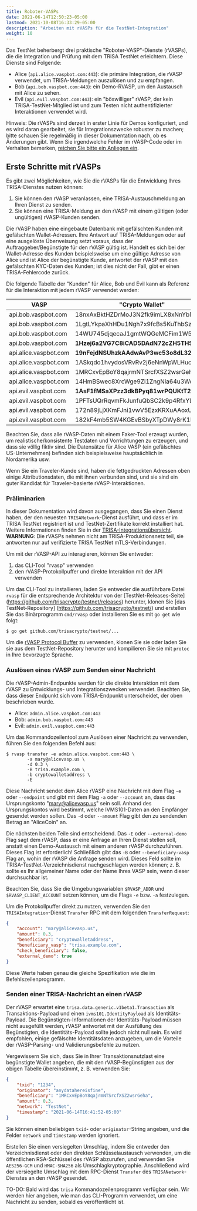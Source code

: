 ```yaml
---
title: Roboter-VASPs
date: 2021-06-14T12:50:23-05:00
lastmod: 2021-10-08T16:33:29-05:00
description: "Arbeiten mit rVASPs für die TestNet-Integration"
weight: 10
---
```


Das TestNet beherbergt drei praktische "Roboter-VASP"-Dienste (rVASPs), die die Integration und Prüfung mit dem TRISA TestNet erleichtern. Diese Dienste sind Folgende:

- Alice (`api.alice.vaspbot.com:443`): die primäre Integration, die rVASP verwendet, um TRISA-Meldungen auszulösen und zu empfangen.
- Bob (`api.bob.vaspbot.com:443`): ein Demo-RVASP, um den Austausch mit Alice zu sehen.
- Evil (`api.evil.vaspbot.com:443`): ein "böswilliger" rVASP, der kein TRISA-TestNet-Mitglied ist und zum Testen nicht authentifizierter Interaktionen verwendet wird.

Hinweis: Die rVASPs sind derzeit in erster Linie für Demos konfiguriert, und es wird daran gearbeitet, sie für Integrationszwecke robuster zu machen; bitte schauen Sie regelmäßig in dieser Dokumentation nach, ob es Änderungen gibt. Wenn Sie irgendwelche Fehler im rVASP-Code oder im Verhalten bemerken, [reichen Sie bitte ein Anliegen ein](https://github.com/trisacrypto/testnet/issues).

## Erste Schritte mit rVASPs

Es gibt zwei Möglichkeiten, wie Sie die rVASPs für die Entwicklung Ihres TRISA-Dienstes nutzen können:

1. Sie können den rVASP veranlassen, eine TRISA-Austauschmeldung an Ihren Dienst zu senden.
2. Sie können eine TRISA-Meldung an den rVASP mit einem gültigen (oder ungültigen) rVASP-Kunden senden.

Die rVASP haben eine eingebaute Datenbank mit gefälschten Kunden mit gefälschten Wallet-Adressen. Ihre Antwort auf TRISA-Meldungen oder auf eine ausgelöste Überweisung setzt voraus, dass der Auftraggeber/Begünstigte für den rVASP gültig ist. Handelt es sich bei der Wallet-Adresse des Kunden beispielsweise um eine gültige Adresse von Alice und ist Alice der begünstigte Kunde, antwortet der rVASP mit den gefälschten KYC-Daten des Kunden; ist dies nicht der Fall, gibt er einen TRISA-Fehlercode zurück.

Die folgende Tabelle der "Kunden" für Alice, Bob und Evil kann als Referenz für die Interaktion mit jedem rVASP verwendet werden:

| VASP                  | "Crypto Wallet"                    | Email                 |
|-----------------------|------------------------------------|-----------------------|
| api.bob.vaspbot.com   | 18nxAxBktHZDrMoJ3N2fk9imLX8xNnYbNh | robert@bobvasp.co.uk  |
| api.bob.vaspbot.com   | 1LgtLYkpaXhHDu1Ngh7x9fcBs5KuThbSzw | george@bobvasp.co.uk  |
| api.bob.vaspbot.com   | 14WU745djqecaJ1gmtWQGeMCFim1W5MNp3 | larry@bobvasp.co.uk   |
| api.bob.vaspbot.com   | **1Hzej6a2VG7C8iCAD5DAdN72cZH5THSMt9** | fred@bobvasp.co.uk    |
| api.alice.vaspbot.com | **19nFejdNSUhzkAAdwAvP3wc53o8dL326QQ** | sarah@alicevasp.us    |
| api.alice.vaspbot.com | 1ASkqdo1hvydosVRvRv2j6eNnWpWLHucMX | mary@alicevasp.us     |
| api.alice.vaspbot.com | 1MRCxvEpBoY8qajrmNTSrcfXSZ2wsrGeha | alice@alicevasp.us    |
| api.alice.vaspbot.com | 14HmBSwec8XrcWge9Zi1ZngNia64u3Wd2v | jane@alicevasp.us     |
| api.evil.vaspbot.com  | **1AsF1fMSaXPzz3dkBPyq81wrPQUKtT2tiz** | gambler@evilvasp.gg   |
| api.evil.vaspbot.com  | 1PFTsUQrRqvmFkJunfuQbSC2k9p4RfxYLF | voldemort@evilvasp.gg |
| api.evil.vaspbot.com  | 172n89jLjXKmFJni1vwV5EzxKRXuAAoxUz | launderer@evilvasp.gg |
| api.evil.vaspbot.com  | 182kF4mb5SW4KGEvBSbyXTpDWy8rK1Dpu  | badnews@evilvasp.gg   |

Beachten Sie, dass alle rVASP-Daten mit einem Faker-Tool erzeugt wurden, um realistische/konsistente Testdaten und Vorrichtungen zu erzeugen, und dass sie völlig fiktiv sind. Die Datensätze für Alice VASP (ein gefälschtes US-Unternehmen) befinden sich beispielsweise hauptsächlich in Nordamerika usw.

Wenn Sie ein Traveler-Kunde sind, haben die fettgedruckten Adressen oben einige Attributionsdaten, die mit ihnen verbunden sind, und sie sind ein guter Kandidat für Traveler-basierte rVASP-Interaktionen.

### Präliminarien

In dieser Dokumentation wird davon ausgegangen, dass Sie einen Dienst haben, der den neuesten `TRISANetwork`-Dienst ausführt, und dass er im TRISA TestNet registriert ist und TestNet-Zertifikate korrekt installiert hat. Weitere Informationen finden Sie in der [TRISA-Integrationsübersicht](). **WARNUNG**: Die rVASPs nehmen nicht am TRISA-Produktionsnetz teil, sie antworten nur auf verifizierte TRISA TestNet mTLS-Verbindungen.

Um mit der rVASP-API zu interagieren, können Sie entweder:

1. das CLI-Tool "rvasp" verwenden
2. den rVASP-Protokollpuffer und direkte Interaktion mit der API verwenden

Um das CLI-Tool zu installieren, laden Sie entweder die ausführbare Datei `rvasp` für die entsprechende Architektur von der [TestNet-Releases-Seite] (https://github.com/trisacrypto/testnet/releases) herunter, klonen Sie [das TestNet-Repository] (https://github.com/trisacrypto/testnet/) und erstellen Sie das Binärprogramm `cmd/rvasp` oder installieren Sie es mit `go get` wie folgt:

```
$ go get github.com/trisacrypto/testnet/...
```

Um die [rVASP Protocol Buffer](https://github.com/trisacrypto/testnet/tree/main/proto/rvasp/v1) zu verwenden, klonen Sie sie oder laden Sie sie aus dem TestNet-Repository herunter und kompilieren Sie sie mit `protoc` in Ihre bevorzugte Sprache.

### Auslösen eines rVASP zum Senden einer Nachricht

Die rVASP-Admin-Endpunkte werden für die direkte Interaktion mit dem rVASP zu Entwicklungs- und Integrationszwecken verwendet. Beachten Sie, dass dieser Endpunkt sich vom TRISA-Endpunkt unterscheidet, der oben beschrieben wurde.

- Alice: `admin.alice.vaspbot.com:443`
- Bob: `admin.bob.vaspbot.com:443`
- Evil: `admin.evil.vaspbot.com:443`

Um das Kommandozeilentool zum Auslösen einer Nachricht zu verwenden, führen Sie den folgenden Befehl aus:

```
$ rvasp transfer -e admin.alice.vaspbot.com:443 \
        -a mary@alicevasp.us \
        -d 0.3 \
        -B trisa.example.com \
        -b cryptowalletaddress \
        -E
```

Diese Nachricht sendet dem Alice rVASP eine Nachricht mit dem Flag `-e` oder `--endpoint` und gibt mit dem Flag `-a` oder `--account` an, dass das Ursprungskonto "mary@alicevasp.us" sein soll. Anhand des Ursprungskontos wird bestimmt, welche IVMS101-Daten an den Empfänger gesendet werden sollen. Das `-d` oder `--amount` Flag gibt den zu sendenden Betrag an "AliceCoin" an.

Die nächsten beiden Teile sind entscheidend. Das `-E` oder `--external-demo` Flag sagt dem rVASP, dass er eine Anfrage an Ihren Dienst stellen soll, anstatt einen Demo-Austausch mit einem anderen rVASP durchzuführen. Dieses Flag ist erforderlich! Schließlich gibt das `-B` oder `--beneficiary-vasp` Flag an, wohin der rVASP die Anfrage senden wird. Dieses Feld sollte im TRISA-TestNet-Verzeichnisdienst nachgeschlagen werden können; z. B. sollte es Ihr allgemeiner Name oder der Name Ihres VASP sein, wenn dieser durchsuchbar ist.

Beachten Sie, dass Sie die Umgebungsvariablen `$RVASP_ADDR` und `$RVASP_CLIENT_ACCOUNT` setzen können, um die Flags `-e` bzw. `-a` festzulegen.

Um die Protokollpuffer direkt zu nutzen, verwenden Sie den `TRISAIntegration`-Dienst `Transfer` RPC mit dem folgenden `TransferRequest`:

```json
{
    "account": "mary@alicevasp.us",
    "amount": 0.3,
    "beneficiary": "cryptowalletaddress",
    "beneficiary_vasp": "trisa.example.com",
    "check_beneficiary": false,
    "external_demo": true
}
```

Diese Werte haben genau die gleiche Spezifikation wie die im Befehlszeilenprogramm.

### Senden einer TRISA-Nachricht an einen rVASP

Der rVASP erwartet eine `trisa.data.generic.v1beta1.Transaction` als Transaktions-Payload und einen `ivms101.IdentityPayload` als Identitäts-Payload. Die Begünstigten-Informationen der Identitäts-Payload müssen nicht ausgefüllt werden, rVASP antwortet mit der Ausfüllung des Begünstigten, die Identitäts-Payload sollte jedoch nicht null sein. Es wird empfohlen, einige gefälschte Identitätsdaten anzugeben, um die Vorteile der rVASP-Parsing- und Validierungsbefehle zu nutzen.

Vergewissern Sie sich, dass Sie in Ihrer Transaktionsnutzlast eine begünstigte Wallet angeben, die mit den rVASP-Begünstigten aus der obigen Tabelle übereinstimmt, z. B. verwenden Sie:

```json
{
    "txid": "1234",
    "originator": "anydatahereisfine",
    "beneficiary": "1MRCxvEpBoY8qajrmNTSrcfXSZ2wsrGeha",
    "amount": 0.3,
    "network": "TestNet",
    "timestamp": "2021-06-14T16:41:52-05:00"
}
```

Sie können einen beliebigen `txid`- oder `originator`-String angeben, und die Felder `network` und `timestamp` werden ignoriert.

Erstellen Sie einen versiegelten Umschlag, indem Sie entweder den Verzeichnisdienst oder den direkten Schlüsselaustausch verwenden, um die öffentlichen RSA-Schlüssel des rVASP abzurufen, und verwenden Sie `AES256-GCM` und `HMAC-SHA256` als Umschlagkryptographie. Anschließend wird der versiegelte Umschlag mit dem RPC-Dienst `Transfer` des `TRISANetwork`-Dienstes an den rVASP gesendet.

TO-DO: Bald wird das `trisa` Kommandozeilenprogramm verfügbar sein. Wir werden hier angeben, wie man das CLI-Programm verwendet, um eine Nachricht zu senden, sobald es veröffentlicht ist.
